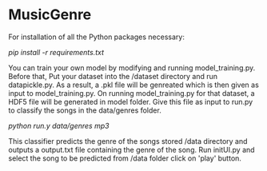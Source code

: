 # MusicGenre

For installation of all the Python packages necessary:

*pip install -r requirements.txt*

You can train your own model by modifying and running model_training.py. Before that, Put your dataset into the /dataset directory and run datapickle.py. As a result, a .pkl file will be genreated which is then given as input to model_training.py.
On running model_training.py for that dataset, a HDF5 file will be generated in model folder. Give this file as input to run.py to classify the songs in the data/genres folder.

*python run.y data/genres mp3*

This classifier predicts the genre of the songs stored /data directory and outputs a output.txt file containing the genre of the song. Run initUI.py and select the song to be predicted from /data folder click on 'play' button.


